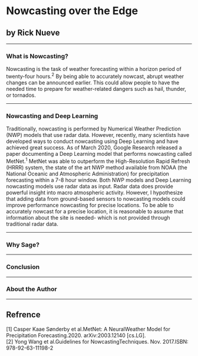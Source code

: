 # Nowcasting over the Edge 
## by Rick Nueve

---

### What is Nowcasting?
<p>
Nowcasting is the task of weather forecasting within a horizon period of twenty-four hours.<sup>2</sup> By
being able to accurately nowcast, abrupt weather changes can be announced earlier. This could allow
people to have the needed time to prepare for weather-related dangers such as hail, thunder, or tornados.
</p>

---

### Nowcasting and Deep Learning
<p>
Traditionally, nowcasting is performed by Numerical Weather Prediction (NWP) models that use radar data. However, 
recently, many scientists have developed ways to conduct nowcasting using Deep Learning and have achieved great success.
As of March 2020, Google Research released a paper documenting a Deep Learning model that performs nowcasting called MetNet.<sup>1</sup>
MetNet was able to outperform the High-Resolution Rapid Refresh (HRRR) system, the state of the art NWP method available from
NOAA (the National Oceanic and Atmospheric Administration) for precipitation forecasting within a 7-8 hour window. Both NWP models and 
Deep Learning nowcasting models use radar data as input. Radar data does provide powerful insight into macro
atmospheric activity. However, I hypothesize that adding data from ground-based sensors to nowcasting models could improve performance nowcasting
for precise locations. To be able to accurately nowcast for a precise location, it is reasonable to assume that information about the site is
needed- which is not provided through traditional radar data. 
</p>


---

### Why Sage?


---


### Conclusion


---


### About the Author

---

## Refrence
[1] Casper Kaae Sønderby et al.MetNet: A NeuralWeather  Model  for  Precipitation  Forecasting.2020. arXiv:2003.12140 [cs.LG]. <br>
[2] Yong  Wang  et  al.Guidelines  for  NowcastingTechniques. Nov. 2017.ISBN: 978-92-63-11198-2 <br>

